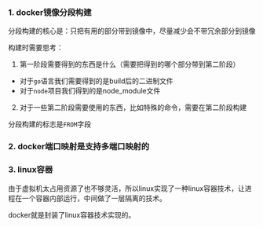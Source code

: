 ### 1. docker镜像分段构建
分段构建的核心是：只把有用的部分带到镜像中，尽量减少会不带冗余部分到镜像

构建时需要思考：
1. 第一阶段需要得到的东西是什么（需要把得到的哪个部分带到第二阶段）
  - 对于`go`语言我们需要得到的是build后的二进制文件
  - 对于`node`项目我们得到的是node_module文件
2. 对于一些第二阶段需要使用的东西，比如特殊的命令，需要在第二阶段构建

分段构建的标志是`FROM`字段

### 2. docker端口映射是支持多端口映射的


### 3. linux容器
由于虚拟机太占用资源了也不够灵活，所以linux实现了一种linux容器技术，让进程在一个容器内部运行，中间做了一层隔离的技术。

docker就是封装了linux容器技术实现的。



